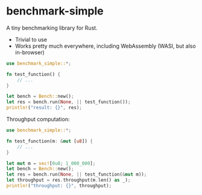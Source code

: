 # benchmark-simple

A tiny benchmarking library for Rust.

- Trivial to use
- Works pretty much everywhere, including WebAssembly (WASI, but also in-browser)

```rust
use benchmark_simple::*;

fn test_function() {
    // ...
}

let bench = Bench::new();
let res = bench.run(None, || test_function());
println!("result: {}", res);
```

Throughput computation:

```rust
use benchmark_simple::*;

fn test_function(m: &mut [u8]) {
    // ...
}

let mut m = vec![0u8; 1_000_000];
let bench = Bench::new();
let res = bench.run(None, || test_function(&mut m));
let throughput = res.throughput(m.len() as _);
println!("throughput: {}", throughput);
```
